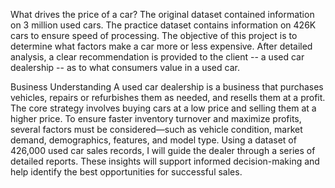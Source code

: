 What drives the price of a car?
The original dataset contained information on 3 million used cars. The practice dataset contains information on 426K cars to ensure speed of processing. The objective of this project is to determine what factors make a car more or less expensive. After detailed analysis, a clear recommendation is provided to the client -- a used car dealership -- as to what consumers value in a used car.

Business Understanding
A used car dealership is a business that purchases vehicles, repairs or refurbishes them as needed, and resells them at a profit. The core strategy involves buying cars at a low price and selling them at a higher price. To ensure faster inventory turnover and maximize profits, several factors must be considered—such as vehicle condition, market demand, demographics, features, and model type. Using a dataset of 426,000 used car sales records, I will guide the dealer through a series of detailed reports. These insights will support informed decision-making and help identify the best opportunities for successful sales.


